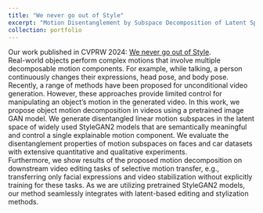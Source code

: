 ```yaml
---
title: "We never go out of Style"
excerpt: "Motion Disentanglement by Subspace Decomposition of Latent Space.<br/><br/><img src='/images/cvprw2023.gif'>"
collection: portfolio
---
```


Our work published in CVPRW 2024: [We never go out of Style](https://rishubhpar.github.io/motionstyle/).<br>
Real-world objects perform complex motions that involve multiple decomposable motion components. For example, while talking, a person continuously changes their expressions, head pose, and body pose.
<br>
Recently, a range of methods have been proposed for unconditional video generation. However, these approaches provide limited control for manipulating an object’s motion in the generated video. In this work, we propose object motion decomposition in videos using a pretrained image GAN model. We generate disentangled linear motion subspaces in the latent space of widely used StyleGAN2 models that are semantically meaningful and control a single explainable motion component. We evaluate the disentanglement properties of motion subspaces on faces and car datasets with extensive quantitative and qualitative experiments.
<br>
Furthermore, we show results of the proposed motion decomposition on downstream video editing tasks of selective motion transfer, e.g., transferring only facial expressions and video stabilization without explicitly training for these tasks. As we are utilizing pretrained StyleGAN2 models, our method seamlessly integrates with latent-based editing and stylization methods.
